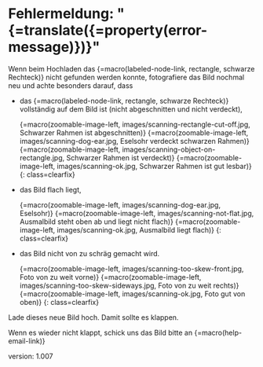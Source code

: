# Fehlermeldung: "{=translate({=property(error-message)})}"

Wenn beim Hochladen das {=macro(labeled-node-link, rectangle, schwarze Rechteck)} nicht gefunden werden konnte, fotografiere das Bild nochmal neu und achte besonders darauf, dass

* das {=macro(labeled-node-link, rectangle, schwarze Rechteck)} vollständig auf dem Bild ist (nicht abgeschnitten und nicht verdeckt),

    {=macro(zoomable-image-left, images/scanning-rectangle-cut-off.jpg, Schwarzer Rahmen ist abgeschnitten)}
    {=macro(zoomable-image-left, images/scanning-dog-ear.jpg, Eselsohr verdeckt schwarzen Rahmen)}
    {=macro(zoomable-image-left, images/scanning-object-on-rectangle.jpg, Schwarzer Rahmen ist verdeckt)}
    {=macro(zoomable-image-left, images/scanning-ok.jpg, Schwarzer Rahmen ist gut lesbar)}
{: class=clearfix}

* das Bild flach liegt,

    {=macro(zoomable-image-left, images/scanning-dog-ear.jpg, Eselsohr)}
    {=macro(zoomable-image-left, images/scanning-not-flat.jpg, Ausmalbild steht oben ab und liegt nicht flach)}
    {=macro(zoomable-image-left, images/scanning-ok.jpg, Ausmalbild liegt flach)}
{: class=clearfix}

* das Bild nicht von zu schräg gemacht wird.

    {=macro(zoomable-image-left, images/scanning-too-skew-front.jpg, Foto von zu weit vorne)}
    {=macro(zoomable-image-left, images/scanning-too-skew-sideways.jpg, Foto von zu weit rechts)}
    {=macro(zoomable-image-left, images/scanning-ok.jpg, Foto gut von oben)}
{: class=clearfix}

Lade dieses neue Bild hoch.
Damit sollte es klappen.

Wenn es wieder nicht klappt, schick uns das Bild bitte an {=macro(help-email-link)}


version: 1.007
